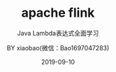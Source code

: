 ---
layout:     post
title:      apache flink
subtitle:   Java Lambda表达式全面学习
date:       2019-09-10
author:     BY xiaobao(微信：Bao1697047283)
header-img: img/post-bg-mi1.jpg
catalog: true
tags:
    - blog
    - 数据开发
    - java
    
---